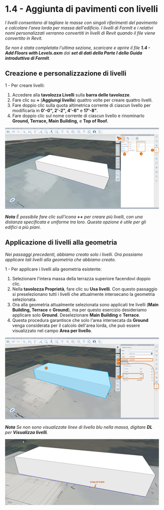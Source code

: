 # 1.4 - Aggiunta di pavimenti con livelli

_I livelli consentono di tagliare le masse con singoli riferimenti del pavimento e calcolare l'area lorda per massa dell'edificio. I livelli di FormIt e i relativi nomi personalizzati verranno convertiti in livelli di Revit quando il file viene convertito in Revit._

_Se non è stata completata l'ultima sezione, scaricare e aprire il file **1.4 - Add Floors with Levels.axm** dai **set di dati della Parte I della Guida introduttiva di FormIt**._

## **Creazione e personalizzazione di livelli**

1 - Per creare livelli:

1. Accedere alla **tavolozza Livelli** sulla **barra delle tavolozze**.
2. Fare clic su **+** \(**Aggiungi livello**\) quattro volte per creare quattro livelli.
3. Fare doppio clic sulla quota altimetrica corrente di ciascun livello per modificarla in **0'-0", 2'-2", 4'-6"** e **17'-8"**.
4. Fare doppio clic sul nome corrente di ciascun livello e rinominarlo **Ground, Terrace, Main Building,** e **Top of Roof.**

![](../../.gitbook/assets/0%20%2816%29.png)

_**Nota** È possibile fare clic sull'icona_ _**++**_ _per creare più livelli, con una distanza specificata e uniforme tra loro. Questa opzione è utile per gli edifici a più piani_.

## **Applicazione di livelli alla geometria**

_Nei passaggi precedenti, abbiamo creato solo i livelli. Ora possiamo applicare tali livelli alla geometria che abbiamo creato._

1 - Per applicare i livelli alla geometria esistente:

1. Selezionare l'intera massa della terrazza superiore facendovi doppio clic.
2. Nella **tavolozza Proprietà**, fare clic su **Usa livelli**. Con questo passaggio si preselezionano tutti i livelli che attualmente intersecano la geometria selezionata.
3. Ora alla geometria attualmente selezionata sono applicati tre livelli \(**Main Building, Terrace** e **Ground**\), ma per questo esercizio desideriamo applicare solo **Ground**. Deselezionare **Main Building** e **Terrace**.
4. Questa procedura garantisce che solo l'area intersecata da **Ground** venga considerata per il calcolo dell'area lorda, che può essere visualizzato nel campo **Area per livello**.

![](../../.gitbook/assets/1%20%284%29.png)

_**Nota** Se non sono visualizzate linee di livello blu nella massa, digitare_ _**DL**_ _per_ _**Visualizza livelli**._

![](../../.gitbook/assets/2%20%283%29.png)

